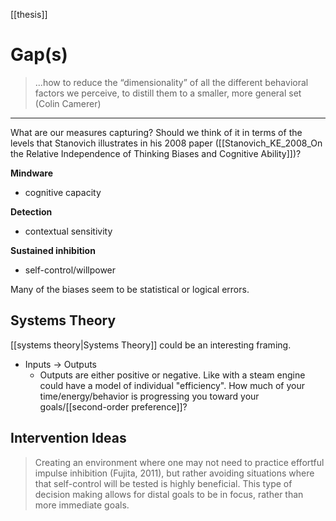 [[thesis]]

# Gap(s)
>...how to reduce the “dimensionality” of all the different behavioral factors we perceive, to distill them to a smaller, more general set (Colin Camerer)

---
What are our measures capturing?
Should we think of it in terms of the levels that Stanovich illustrates in his 2008 paper ([[Stanovich_KE_2008_On the Relative Independence of Thinking Biases and Cognitive Ability]])? 

**Mindware**
- cognitive capacity

**Detection**
- contextual sensitivity

**Sustained inhibition**
- self-control/willpower

Many of the biases seem to be statistical or logical errors.

## Systems Theory
[[systems theory|Systems Theory]] could be an interesting framing.
- Inputs -> Outputs
	- Outputs are either positive or negative. Like with a steam engine could have a model of individual "efficiency". How much of your time/energy/behavior is progressing you toward your goals/[[second-order preference]]?

## Intervention Ideas
> Creating an environment where one may not need to practice effortful impulse inhibition (Fujita, 2011), but rather avoiding situations where that self-control will be tested is highly beneficial. This type of decision making allows for distal goals to be in focus, rather than more immediate goals.